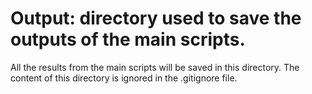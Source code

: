 # Output: directory used to save the outputs of the main scripts.

All the results from the main scripts will be saved in this directory. The content of this directory is ignored in the
.gitignore file.